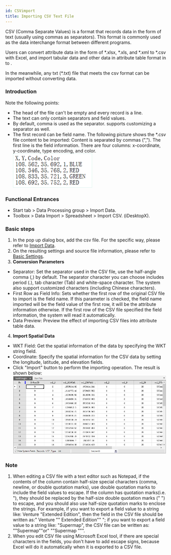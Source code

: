 ```yaml
---
id: CSVimport
title: Importing CSV Text File
---
```

CSV (Comma Separate Values) is a format that records data in the form of text (usually using commas as separators). This format is commonly used as the data interchange format between different programs.

Users can convert attribute data in the form of *.xlsx, *.xls, and *.xml to *.csv with Excel, and import tabular data and other data in attribute table format in to .

In the meanwhile, any txt (*.txt) file that meets the csv format can be imported without converting data.

### Introduction

Note the following points:

* The head of the file can't be empty and every record is a line.
* The text can only contain separators and field values.
* By default, comma is used as the separator.  supports customizing a separator as well.
* The first record can be field name.
The following picture shows the *.csv file content to be imported: Content is separated by commas (","). The first line is the field information. There are four columns: x-coordinate, y-coordinate, type encoding, and color.<br/>
![](img/CSVText.png)  

  
### Functional Entrances

* Start tab > Data Processing group > Import Data. 
* Toolbox > Data Import > Spreadsheet > Import CSV. (iDesktopX). 

### Basic steps

1. In the pop up dialog box, add the csv file. For the specific way, please refer to [Import Data](ImportData).
2. On the resulting settings and source file information, please refer to [Basic Settings](ParameterSettingDia).
3. **Conversion Parameters**
  * Separator: Set the separator used in the CSV file, use the half-angle comma (,) by default. The separator character you can choose includes period (.), tab character (Tab) and white-space character. The system also support customized characters (including Chinese characters).
  * First Row as Field Info: Sets whether the first row of the original CSV file to import is the field name. If this parameter is checked, the field name imported will be the field value of the first row, it will be the attribute information otherwise. If the first row of the CSV file specified the field information, the system will read it automatically.
  * Data Preview: Preview the effect of importing CSV files into attribute table data.
4. **Import Spatial Data**
  * WKT Field: Get the spatial information of the data by specifying the WKT string field.
  * Coordinate: Specify the spatial information for the CSV data by setting the longitude, latitude, and elevation fields.
  * Click "Import" button to perform the importing operation. The result is shown below:  <br/>![](img/CSVToTabular.png)  

  

###  Note

  1. When editing a CSV file with a text editor such as Notepad, if the contents of the column contain half-size special characters (comma, newline, or double quotation marks), use double quotation marks to include the field values to escape. If the column has quotation marks(i.e. "), they should be replaced by the half-size double quotation marks (" ") to escape, and you should also use half-size quotation marks to enclose the strings. For example, if you want to export a field value to a string like: Venture "Extended Edition", then the field in the CSV file should be written as:" Venture "" Extended Edition"" "; if you want to export a field value to a string like: "Supermap", the CSV file can be written as: ""Supermap""or" ""Supermap """. 
  2. When you edit CSV file using Microsoft Excel tool, if there are special characters in the fields, you don't have to add escape signs, because Excel will do it automatically when it is exported to a CSV file. 

